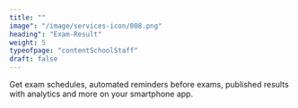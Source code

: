 ```yaml
---
title: "" 
image": "/image/services-icon/008.png"
heading": "Exam-Result"
weight: 5
typeofpage: "contentSchoolStaff"
draft: false
---
```


Get exam schedules, automated reminders before exams, published results with analytics and more on your smartphone app.